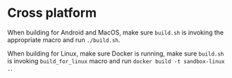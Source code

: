 # Cross platform

When building for Android and MacOS, make sure `build.sh` is invoking the appropriate macro and run `./build.sh`.

When building for Linux, make sure Docker is running, make sure `build.sh` is invoking `build_for_linux` macro and run `docker build -t sandbox-linux .`.
